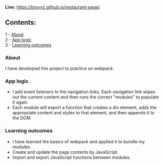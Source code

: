<b>Live:</b> https://brsyvz.github.io/restaurant-page/

## Contents:
1 - [About](#about)\
2 - [App logic](#gl)\
3 - [Learning outcomes](#la)


<h3 id=about>About</h3>
I have developed this project to practice on webpack.

<h3 id="gl">App logic</h3>

+ I add event listeners to the navigation links. Each navigation link wipes out the current content and then runs the correct "modules" to populate it again.
+ Each module will export a function that creates a div element, adds the appropriate content and styles to that element, and then appends it to the DOM

<h3 id="la">Learning outcomes</h3>

- I have learned the basics of webpack and applied it to bundle my modules.
- Create and update the page contents by JavaScript.
- Import and export JavaScript functions between modules.


